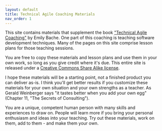 ```yaml
---
layout: default
title: Technical Agile Coaching Materials
nav_order: 1
---
```


This site contains materials that supplement the book ["Technical Agile Coaching"](https://leanpub.com/techagilecoach) by Emily Bache. One part of this coaching is teaching software development techniques. Many of the pages on this site comprise lesson plans for those teaching sessions. 

You are free to copy these materials and lesson plans and use them in your own work, so long as you give credit where it's due. This entire site is released under a [Creative Commons Share Alike license](https://creativecommons.org/licenses/by-sa/4.0/). 

I hope these materials will be a starting point, not a finished product you can deliver as-is. I think you'll get better results if you customize these materials for your own situation and your own strengths as a teacher. As Gerald Weinberger says "it tastes better when you add your own egg" (Chapter 11, "The Secrets of Consulting"). 

You are a unique, competent human person with many skills and experiences to draw on. People will learn more if you bring your personal enthusiasm and ideas into your teaching. Try out these materials, work on them, add to them - and make them your own.
